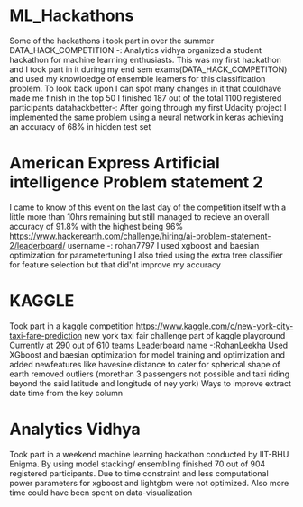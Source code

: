 # ML_Hackathons
Some of the hackathons i took part in over the summer
DATA_HACK_COMPETITION -: Analytics vidhya organized a student hackathon for machine learning enthusiasts. This was my first hackathon and I took part in it during my end sem exams(DATA_HACK_COMPETITON) and used my knowloedge of ensemble learners for this classification problem.
To look back upon I can spot many changes in it that couldhave made me finish in the top 50
I finished 187 out of the total 1100 registered participants
datahackbetter-: After going through my first Udacity project I implemented the same problem using a neural network in keras achieving an accuracy of 68% in hidden test set 


# American Express Artificial intelligence Problem statement 2
I came to know of this event on the last day of the competition itself with a little more than 10hrs remaining but still managed to recieve an overall accuracy of 91.8% with the highest being 96%
https://www.hackerearth.com/challenge/hiring/ai-problem-statement-2/leaderboard/
username -: rohan7797
I used xgboost and baesian optimization for parametertuning
I also tried using the extra tree classifier for feature selection but that did'nt improve my accuracy

# KAGGLE
Took part in a kaggle competition https://www.kaggle.com/c/new-york-city-taxi-fare-prediction
new york taxi fair challenge part of kaggle playground
Currently at 290 out of 610 teams
Leaderboard name -:RohanLeekha
Used XGboost and baesian optimization for model training and optimization
and added newfeatures like havesine distance to cater for spherical shape of earth
removed outliers (morethan 3 passengers not possible and taxi riding beyond the said latitude and longitude of ney york)
Ways to improve 
extract date time from the key column

# Analytics Vidhya
Took part in a weekend machine learning hackathon conducted by IIT-BHU Enigma. By using model stacking/ ensembling finished 70 out of 904 registered participants.
Due to time constraint and less computational power parameters for xgboost and lightgbm were not optimized.
Also more time could have been spent on data-visualization



